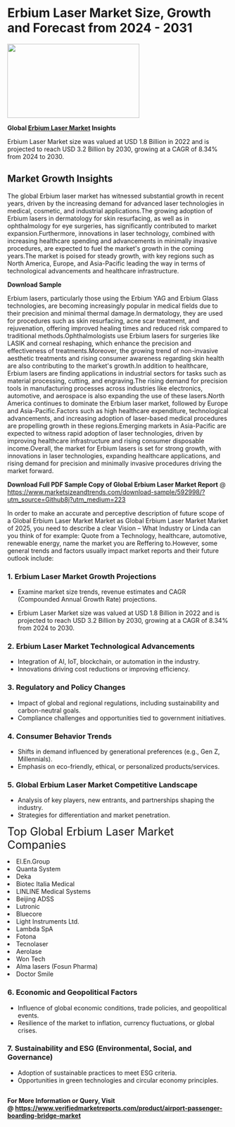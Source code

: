 <H1>Erbium Laser Market Size, Growth and Forecast from 2024 - 2031</H1><img class="aligncenter size-medium wp-image-584254" src="https://thirdeyenews.in/wp-content/uploads/2024/09/Global-Market-Research-300x168.jpeg" alt="" width="300" height="168" /><p><strong>Global&nbsp;<a href="https://www.marketsizeandtrends.com/download-sample/592998/?utm_source=Github8j?utm_medium=223">Erbium Laser Market</a> Insights</strong></p><p>Erbium Laser Market size was valued at USD 1.8 Billion in 2022 and is projected to reach USD 3.2 Billion by 2030, growing at a CAGR of 8.34% from 2024 to 2030.</p><p><h2>Market Growth Insights</h2> <p>The global Erbium laser market has witnessed substantial growth in recent years, driven by the increasing demand for advanced laser technologies in medical, cosmetic, and industrial applications.The growing adoption of Erbium lasers in dermatology for skin resurfacing, as well as in ophthalmology for eye surgeries, has significantly contributed to market expansion.Furthermore, innovations in laser technology, combined with increasing healthcare spending and advancements in minimally invasive procedures, are expected to fuel the market's growth in the coming years.The market is poised for steady growth, with key regions such as North America, Europe, and Asia-Pacific leading the way in terms of technological advancements and healthcare infrastructure.</p> <p><strong>Download Sample</strong></p> <p>Erbium lasers, particularly those using the Erbium YAG and Erbium Glass technologies, are becoming increasingly popular in medical fields due to their precision and minimal thermal damage.In dermatology, they are used for procedures such as skin resurfacing, acne scar treatment, and rejuvenation, offering improved healing times and reduced risk compared to traditional methods.Ophthalmologists use Erbium lasers for surgeries like LASIK and corneal reshaping, which enhance the precision and effectiveness of treatments.Moreover, the growing trend of non-invasive aesthetic treatments and rising consumer awareness regarding skin health are also contributing to the market's growth.In addition to healthcare, Erbium lasers are finding applications in industrial sectors for tasks such as material processing, cutting, and engraving.The rising demand for precision tools in manufacturing processes across industries like electronics, automotive, and aerospace is also expanding the use of these lasers.North America continues to dominate the Erbium laser market, followed by Europe and Asia-Pacific.Factors such as high healthcare expenditure, technological advancements, and increasing adoption of laser-based medical procedures are propelling growth in these regions.Emerging markets in Asia-Pacific are expected to witness rapid adoption of laser technologies, driven by improving healthcare infrastructure and rising consumer disposable income.Overall, the market for Erbium lasers is set for strong growth, with innovations in laser technologies, expanding healthcare applications, and rising demand for precision and minimally invasive procedures driving the market forward.</p> <p><span class=""><strong>Download Full PDF Sample Copy of Global Erbium Laser Market Report</strong> @ <a href="https://www.marketsizeandtrends.com/download-sample/592998/?utm_source=Github8j?utm_medium=223" target="_blank">https://www.marketsizeandtrends.com/download-sample/592998/?utm_source=Github8j?utm_medium=223</a></span></p><p>In order to make an accurate and perceptive description of future scope of a Global&nbsp;Erbium Laser Market Market as Global&nbsp;Erbium Laser Market Market of 2025, you need to describe a clear Vision &ndash; What Industry or Linda can you think of for example: Quote from a Technology, healthcare, automotive, renewable energy, name the market you are Reffering to.However, some general trends and factors usually impact market reports and their future outlook include:</p><h3>1.&nbsp;<strong>Erbium Laser Market Growth Projections</strong></h3><ul><li>Examine market size trends, revenue estimates and CAGR (Compounded Annual Growth Rate) projections.</li><li><p>Erbium Laser Market size was valued at USD 1.8 Billion in 2022 and is projected to reach USD 3.2 Billion by 2030, growing at a CAGR of 8.34% from 2024 to 2030.</p></li></ul><h3>2.&nbsp;<strong>Erbium Laser Market Technological Advancements</strong></h3><ul><li>Integration of AI, IoT, blockchain, or automation in the industry.</li><li>Innovations driving cost reductions or improving efficiency.</li></ul><h3>3.&nbsp;<strong>Regulatory and Policy Changes</strong></h3><ul><li>Impact of global and regional regulations, including sustainability and carbon-neutral goals.</li><li>Compliance challenges and opportunities tied to government initiatives.</li></ul><h3>4.&nbsp;<strong>Consumer Behavior Trends</strong></h3><ul><li>Shifts in demand influenced by generational preferences (e.g., Gen Z, Millennials).</li><li>Emphasis on eco-friendly, ethical, or personalized products/services.</li></ul><h3>5.&nbsp;<strong>Global Erbium Laser Market Competitive Landscape</strong></h3><ul><li>Analysis of key players, new entrants, and partnerships shaping the industry.</li><li>Strategies for differentiation and market penetration.</li></ul><p data-pm-slice="1 1 []"><span style="color: inherit; font-family: inherit; font-size: 25px;">Top Global Erbium Laser Market Companies</span></p><div class="" data-test-id=""><p><li>El.En.Group</li><li> Quanta System</li><li> Deka</li><li> Biotec Italia Medical</li><li> LINLINE Medical Systems</li><li> Beijing ADSS</li><li> Lutronic</li><li> Bluecore</li><li> Light Instruments Ltd.</li><li> Lambda SpA</li><li> Fotona</li><li> Tecnolaser</li><li> Aerolase</li><li> Won Tech</li><li> Alma lasers (Fosun Pharma)</li><li> Doctor Smile</li></p></div><h3>6.&nbsp;<strong>Economic and Geopolitical Factors</strong></h3><ul><li>Influence of global economic conditions, trade policies, and geopolitical events.</li><li>Resilience of the market to inflation, currency fluctuations, or global crises.</li></ul><h3>7.&nbsp;<strong>Sustainability and ESG (Environmental, Social, and Governance)</strong></h3><ul><li>Adoption of sustainable practices to meet ESG criteria.</li><li>Opportunities in green technologies and circular economy principles.</li></ul><h2><strong style="font-size: 14px;">For More Information or Query, Visit @&nbsp;</strong><a style="background-color: #ffffff; font-size: 14px;" href="https://www.marketsizeandtrends.com/report/erbium-laser-market/" target="_blank">https://www.verifiedmarketreports.com/product/airport-passenger-boarding-bridge-market</a></h2>